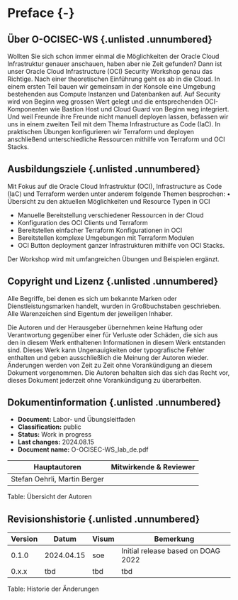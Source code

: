 <!-- markdownlint-disable MD033 -->
# Preface {-}

## Über O-OCISEC-WS {.unlisted .unnumbered}

Wollten Sie sich schon immer einmal die Möglichkeiten der Oracle Cloud
Infrastruktur genauer anschauen, haben aber nie Zeit gefunden? Dann ist unser
Oracle Cloud Infrastructure (OCI) Security Workshop genau das Richtige. Nach
einer theoretischen Einführung geht es ab in die Cloud. In einem ersten Teil
bauen wir gemeinsam in der Konsole eine Umgebung bestehenden aus Compute Instanzen und Datenbanken auf.
Auf Security wird von Beginn weg grossen Wert gelegt und die entsprechenden
OCI-Komponenten wie Bastion Host und Cloud Guard von Beginn weg integriert.
Und weil Freunde ihre Freunde nicht manuell deployen lassen, befassen wir uns
in einem zweiten Teil mit dem Thema Infrastructure as Code (IaC). In praktischen
Übungen konfigurieren wir Terraform und deployen anschließend unterschiedliche
Ressourcen mithilfe von Terraform und OCI Stacks.

## Ausbildungsziele {.unlisted .unnumbered}

Mit Fokus auf die Oracle Cloud Infrastruktur (OCI), Infrastructure as Code (IaC)
und Terraform werden unter anderem folgende Themen besprochen: • Übersicht zu
den aktuellen Möglichkeiten und Resource Typen in OCI

- Manuelle Bereitstellung verschiedener Ressourcen in der Cloud
- Konfiguration des OCI Clients und Terraform
- Bereitstellen einfacher Terraform Konfigurationen in OCI
- Bereitstellen komplexe Umgebungen mit Terraform Modulen
- OCI Button deployment ganzer Infrastrukturen mithilfe von OCI Stacks.

Der Workshop wird mit umfangreichen Übungen und Beispielen ergänzt.

## Copyright und Lizenz {.unlisted .unnumbered}

Alle Begriffe, bei denen es sich um bekannte Marken oder Dienstleistungsmarken
handelt, wurden in Großbuchstaben geschrieben. Alle Warenzeichen sind Eigentum
der jeweiligen Inhaber.

Die Autoren und der Herausgeber übernehmen keine Haftung oder Verantwortung
gegenüber einer für Verluste oder Schäden, die sich aus den in diesem Werk
enthaltenen Informationen in diesem Werk entstanden sind. Dieses Werk kann
Ungenauigkeiten oder typografische Fehler enthalten und geben ausschließlich die
Meinung der Autoren wieder. Änderungen werden von Zeit zu Zeit ohne Vorankündigung
an diesem Dokument vorgenommen. Die Autoren behalten sich das sich das Recht vor,
dieses Dokument jederzeit ohne Vorankündigung zu überarbeiten.

## Dokumentinformation  {.unlisted .unnumbered}

- **Document:**          Labor- und Übungsleitfaden
- **Classification:**    public
- **Status:**            Work in progress
- **Last changes:**      2024.08.15
- **Document name:**     O-OCISEC-WS_lab_de.pdf

| Hauptautoren                 | Mitwirkende & Reviewer |
|------------------------------|------------------------|
| Stefan Oehrli, Martin Berger |                        |

Table: Übersicht der Autoren

## Revisionshistorie {.unlisted .unnumbered}

| Version | Datum      | Visum | Bemerkung                          |
|---------|------------|-------|------------------------------------|
| 0.1.0   | 2024.04.15 | soe   | Initial release based on DOAG 2022 |
| 0.x.x   | tbd        | tbd   | tbd                                |

Table: Historie der Änderungen

